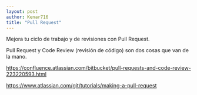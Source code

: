 ```yaml
---
layout: post
author: Kenar716
title: "Pull Request"
---
```

Mejora tu ciclo de trabajo y de revisiones con Pull Request.

Pull Request y Code Review (revisión de código) son dos cosas que van de la mano.

https://confluence.atlassian.com/bitbucket/pull-requests-and-code-review-223220593.html

https://www.atlassian.com/git/tutorials/making-a-pull-request